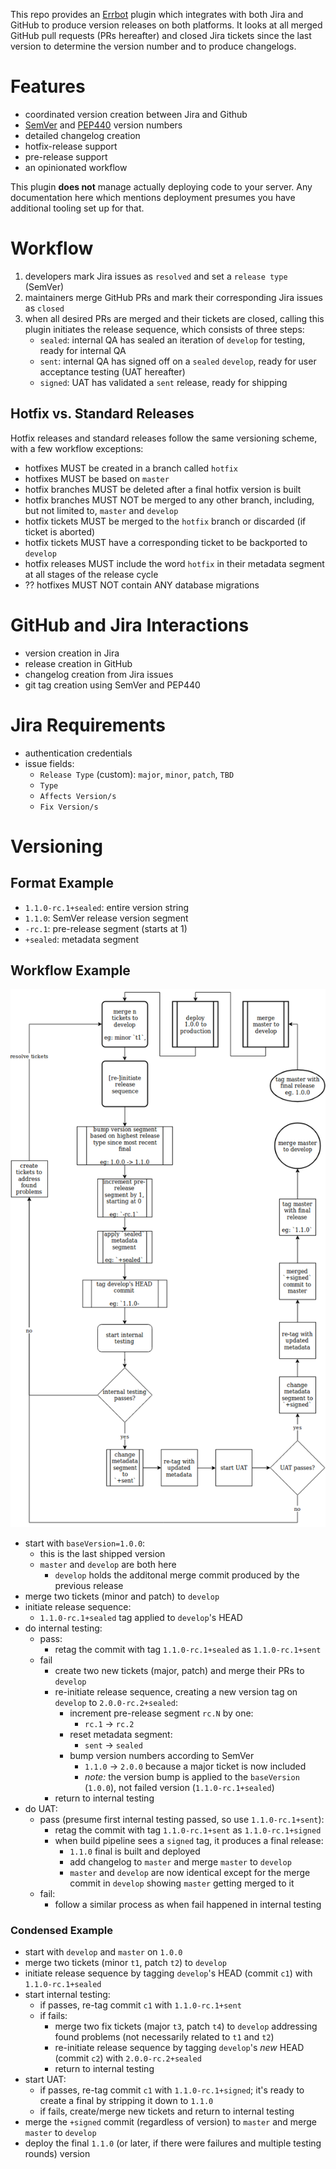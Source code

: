 This repo provides an [Errbot][1] plugin which integrates with both Jira and GitHub to produce version releases on both
platforms.  It looks at all merged GitHub pull requests (PRs hereafter) and closed Jira tickets since the last version
to determine the version number and to produce changelogs.

# Features
- coordinated version creation between Jira and Github
- [SemVer][4] and [PEP440][2] version numbers
- detailed changelog creation
- hotfix-release support
- pre-release support
- an opinionated workflow

This plugin **does not** manage actually deploying code to your server.  Any documentation here which mentions deployment
presumes you have additional tooling set up for that.

# Workflow
1. developers mark Jira issues as `resolved` and set a `release type` (SemVer)
2. maintainers merge GitHub PRs and mark their corresponding Jira issues as `closed`
3. when all desired PRs are merged and their tickets are closed, calling this plugin initiates the release sequence,
   which consists of three steps:
    - `sealed`: internal QA has sealed an iteration of `develop` for testing, ready for internal QA
    - `sent`: internal QA has signed off on a `sealed` `develop`, ready for user acceptance testing (UAT hereafter)
    - `signed`: UAT has validated a `sent` release, ready for shipping

## Hotfix vs. Standard Releases
Hotfix releases and standard releases follow the same versioning scheme, with a few workflow exceptions:
- hotfixes MUST be created in a branch called `hotfix`
- hotfixes MUST be based on `master`
- hotfix branches MUST be deleted after a final hotfix version is built
- hotfix branches MUST NOT be merged to any other branch, including, but not limited to, `master` and `develop`
- hotfix tickets MUST be merged to the `hotfix` branch or discarded (if ticket is aborted)
- hotfix tickets MUST have a corresponding ticket to be backported to `develop`
- hotfix releases MUST include the word `hotfix` in their metadata segment at all stages of the release cycle
- ?? hotfixes MUST NOT contain ANY database migrations

# GitHub and Jira Interactions
- version creation in Jira
- release creation in GitHub
- changelog creation from Jira issues
- git tag creation using SemVer and PEP440

# Jira Requirements
- authentication credentials
- issue fields:
  - `Release Type` (custom): `major`, `minor`, `patch`, `TBD`
  - `Type`
  - `Affects Version/s`
  - `Fix Version/s`

# Versioning
## Format Example
- `1.1.0-rc.1+sealed`: entire version string
- `1.1.0`: SemVer release version segment
- `-rc.1`: pre-release segment (starts at 1)
- `+sealed`: metadata segment

## Workflow Example

![flowchart](flowchart.png)

- start with `baseVersion=1.0.0`:
  - this is the last shipped version
  - `master` and `develop` are both here
    - `develop` holds the additonal merge commit produced by the previous release
- merge two tickets (minor and patch) to `develop`
- initiate release sequence:
  - `1.1.0-rc.1+sealed` tag applied to `develop`'s HEAD
- do internal testing:
  - pass:
    - retag the commit with tag `1.1.0-rc.1+sealed` as `1.1.0-rc.1+sent`
  - fail
    - create two new tickets (major, patch) and merge their PRs to `develop`
    - re-initiate release sequence, creating a new version tag on `develop` to `2.0.0-rc.2+sealed`:
      - increment pre-release segment `rc.N` by one:
        - `rc.1` -> `rc.2`
      - reset metadata segment:
        - `sent` -> `sealed`
      - bump version numbers according to SemVer
        - `1.1.0` -> `2.0.0` because a major ticket is now included
        - *note:* the version bump is applied to the `baseVersion` (`1.0.0`), not failed version (`1.1.0-rc.1+sealed`)
    - return to internal testing
- do UAT:
  - pass (presume first internal testing passed, so use `1.1.0-rc.1+sent`):
    - retag the commit with tag `1.1.0-rc.1+sent` as `1.1.0-rc.1+signed`
    - when build pipeline sees a `signed` tag, it produces a final release:
      - `1.1.0` final is built and deployed
      - add changelog to `master` and merge `master` to `develop`
      - `master` and `develop` are now identical except for the merge commit in `develop` showing `master` getting
        merged to it
  - fail:
    - follow a similar process as when fail happened in internal testing

### Condensed Example
- start with `develop` and `master` on `1.0.0`
- merge two tickets (minor `t1`, patch `t2`) to `develop`
- initiate release sequence by tagging `develop`'s HEAD (commit `c1`) with `1.1.0-rc.1+sealed`
- start internal testing:
  - if passes, re-tag commit `c1` with `1.1.0-rc.1+sent`
  - if fails:
    - merge two fix tickets (major `t3`, patch `t4`) to `develop` addressing found problems (not necessarily related to
      `t1` and `t2`)
    - re-initiate release sequence by tagging `develop`'s *new* HEAD (commit `c2`) with `2.0.0-rc.2+sealed`
    - return to internal testing
- start UAT:
  - if passes, re-tag commit `c1` with `1.1.0-rc.1+signed`; it's ready to create a final by stripping it down to `1.1.0`
  - if fails, create/merge new tickets and return to internal testing
- merge the `+signed` commit (regardless of version) to `master` and merge `master` to `develop`
- deploy the final `1.1.0` (or later, if there were failures and multiple testing rounds) version


[1]: http://errbot.io/en/latest/
[2]: https://www.python.org/dev/peps/pep-0440/
[4]: https://semver.org/
[5]: https://help.github.com/articles/creating-releases/

<!--- vi: set ft=markdown : -->
